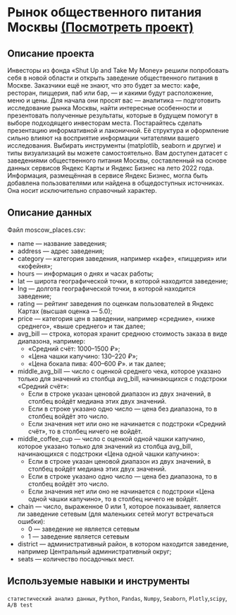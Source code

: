 # Рынок общественного питания Москвы [(Посмотреть проект)](https://github.com/Denis-Ponomarev/My_projects-yandex_data_analyst/blob/main/07%20%D0%A1%D0%B1%D0%BE%D1%80%D0%BD%D1%8B%D0%B9%20%D0%BF%D1%80%D0%BE%D0%B5%D0%BA%D1%82%20%E2%84%962/AA%D0%92_%D1%82%D0%B5%D1%81%D1%82.ipynb)
## Описание проекта
Инвесторы из фонда «Shut Up and Take My Money» решили попробовать себя в новой области и открыть заведение общественного питания в Москве. Заказчики ещё не знают, что это будет за место: кафе, ресторан, пиццерия, паб или бар, — и какими будут расположение, меню и цены.
Для начала они просят вас — аналитика — подготовить исследование рынка Москвы, найти интересные особенности и презентовать полученные результаты, которые в будущем помогут в выборе подходящего инвесторам места.
Постарайтесь сделать презентацию информативной и лаконичной. Её структура и оформление сильно влияют на восприятие информации читателями вашего исследования. Выбирать инструменты (matplotlib, seaborn и другие) и типы визуализаций вы можете самостоятельно.
Вам доступен датасет с заведениями общественного питания Москвы, составленный на основе данных сервисов Яндекс Карты и Яндекс Бизнес на лето 2022 года. Информация, размещённая в сервисе Яндекс Бизнес, могла быть добавлена пользователями или найдена в общедоступных источниках. Она носит исключительно справочный характер.
## Описание данных
Файл moscow_places.csv:
- name — название заведения;
- address — адрес заведения;
- category — категория заведения, например «кафе», «пиццерия» или «кофейня»;
- hours — информация о днях и часах работы;
- lat — широта географической точки, в которой находится заведение;
- lng — долгота географической точки, в которой находится заведение;
- rating — рейтинг заведения по оценкам пользователей в Яндекс Картах (высшая оценка — 5.0);
- price — категория цен в заведении, например «средние», «ниже среднего», «выше среднего» и так далее;
- avg_bill — строка, которая хранит среднюю стоимость заказа в виде диапазона, например:
  - «Средний счёт: 1000–1500 ₽»;
  - «Цена чашки капучино: 130–220 ₽»;
  - «Цена бокала пива: 400–600 ₽».
и так далее;
- middle_avg_bill — число с оценкой среднего чека, которое указано только для значений из столбца avg_bill, начинающихся с подстроки «Средний счёт»:
  - Если в строке указан ценовой диапазон из двух значений, в столбец войдёт медиана этих двух значений.
  - Если в строке указано одно число — цена без диапазона, то в столбец войдёт это число.
  - Если значения нет или оно не начинается с подстроки «Средний счёт», то в столбец ничего не войдёт.
- middle_coffee_cup — число с оценкой одной чашки капучино, которое указано только для значений из столбца avg_bill, начинающихся с подстроки «Цена одной чашки капучино»:
  - Если в строке указан ценовой диапазон из двух значений, в столбец войдёт медиана этих двух значений.
  - Если в строке указано одно число — цена без диапазона, то в столбец войдёт это число.
  - Если значения нет или оно не начинается с подстроки «Цена одной чашки капучино», то в столбец ничего не войдёт.
- chain — число, выраженное 0 или 1, которое показывает, является ли заведение сетевым (для маленьких сетей могут встречаться ошибки):
  - 0 — заведение не является сетевым
  - 1 — заведение является сетевым
- district — административный район, в котором находится заведение, например Центральный административный округ;
- seats — количество посадочных мест.
## Используемые навыки и инструменты
`статистический анализ данных`, `Python`, `Pandas`, `Numpy`, `Seaborn`, `Plotly`,`scipy`, `A/B test`



